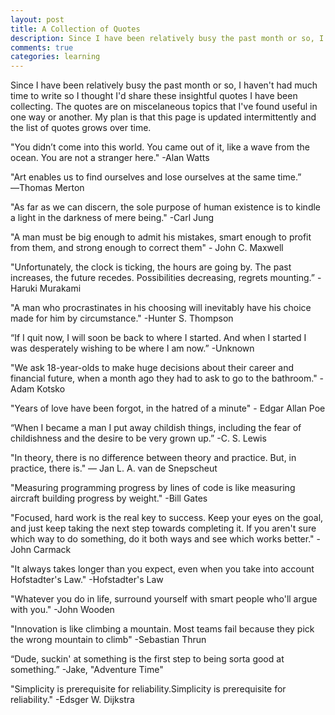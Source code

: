 ```yaml
---
layout: post
title: A Collection of Quotes
description: Since I have been relatively busy the past month or so, I haven't had much time to write so I thought I'd share these insightful quotes I have been collecting. The quotes are on miscelaneous topics that I've found useful in one way or another.
comments: true
categories: learning
---
```


Since I have been relatively busy the past month or so, I haven't had much time to write so I thought I'd share these insightful quotes I have been collecting. The quotes are on miscelaneous topics that I've found useful in one way or another. My plan is that this page is updated intermittently and the list of quotes grows over time.

"You didn’t come into this world. You came out of it, like a wave from the ocean. You are not a stranger here." -Alan Watts

"Art enables us to find ourselves and lose ourselves at the same time.” ―Thomas Merton

"As far as we can discern, the sole purpose of human existence is to kindle a light in the darkness of mere being." -Carl Jung

"A man must be big enough to admit his mistakes, smart enough to profit from them, and strong enough to correct them" - John C. Maxwell

"Unfortunately, the clock is ticking, the hours are going by. The past increases, the future recedes. Possibilities decreasing, regrets mounting.” -Haruki Murakami

"A man who procrastinates in his choosing will inevitably have his choice made for him by circumstance." -Hunter S. Thompson

“If I quit now, I will soon be back to where I started. And when I started I was desperately wishing to be where I am now.” -Unknown

"We ask 18-year-olds to make huge decisions about their career and financial future, when a month ago they had to ask to go to the bathroom." -Adam Kotsko

"Years of love have been forgot, in the hatred of a minute" - Edgar Allan Poe

“When I became a man I put away childish things, including the fear of childishness and the desire to be very grown up.”
-C. S. Lewis

"In theory, there is no difference between theory and practice. But, in practice, there is."
— Jan L. A. van de Snepscheut

"Measuring programming progress by lines of code is like measuring aircraft building progress by weight." -Bill Gates

"Focused, hard work is the real key to success. Keep your eyes on the goal, and just keep taking the next step towards completing it. If you aren't sure which way to do something, do it both ways and see which works better." -John Carmack

"It always takes longer than you expect, even when you take into account Hofstadter's Law." -Hofstadter's Law

"Whatever you do in life, surround yourself with smart people who'll argue with you." -John Wooden

"Innovation is like climbing a mountain. Most teams fail because they pick the wrong mountain to climb" -Sebastian Thrun

“Dude, suckin' at something is the first step to being sorta good at something.” -Jake, "Adventure Time"

"Simplicity is prerequisite for reliability.Simplicity is prerequisite for reliability." -Edsger W. Dijkstra
